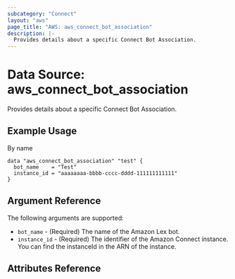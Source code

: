 ```yaml
---
subcategory: "Connect"
layout: "aws"
page_title: "AWS: aws_connect_bot_association"
description: |-
  Provides details about a specific Connect Bot Association.
---
```


# Data Source: aws_connect_bot_association

Provides details about a specific Connect Bot Association.

## Example Usage
By name

```hcl
data "aws_connect_bot_association" "test" {
  bot_name    = "Test"
  instance_id = "aaaaaaaa-bbbb-cccc-dddd-111111111111"
}
```

## Argument Reference

The following arguments are supported:

* `bot_name` - (Required) The name of the Amazon Lex bot.
* `instance_id` - (Required) The identifier of the Amazon Connect instance. You can find the instanceId in the ARN of the instance.

## Attributes Reference
